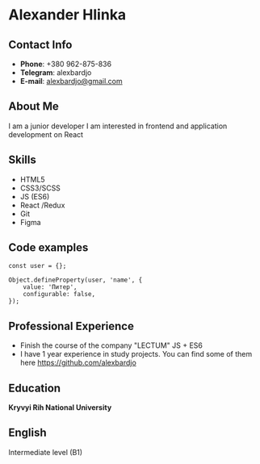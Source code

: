 # Alexander Hlinka

## Contact Info

*   **Phone**: +380 962-875-836
*   **Telegram**: alexbardjo
*   **E-mail**: alexbardjo@gmail.com


## About Me
I am a junior developer I am interested in frontend and application development on React

## Skills

* HTML5
* CSS3/SCSS 
* JS (ES6)
* React /Redux
* Git
* Figma


## Code examples
````
const user = {};

Object.defineProperty(user, 'name', {
    value: 'Питер',
    configurable: false,
});
````
## Professional Experience

* Finish the course of the company "LECTUM" JS + ES6
* I have 1 year experience in study projects. You can find some of them here https://github.com/alexbardjo

## Education

**Kryvyi Rih National University**

## English

  Intermediate level (B1)
